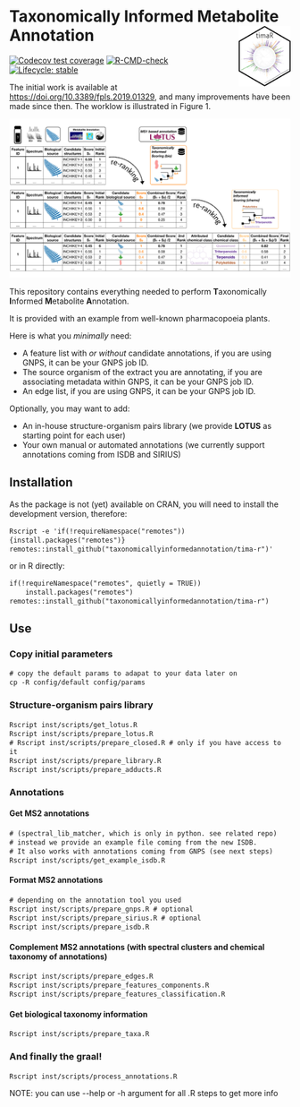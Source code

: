 # Taxonomically Informed Metabolite Annotation <img src='man/figures/logo.png' align="right" height="108" />

<!-- badges: start -->
[![Codecov test coverage](https://codecov.io/gh/taxonomicallyinformedannotation/tima-r/branch/main/graph/badge.svg)](https://app.codecov.io/gh/taxonomicallyinformedannotation/tima-r?branch=main)
[![R-CMD-check](https://github.com/taxonomicallyinformedannotation/tima-r/workflows/R-CMD-check/badge.svg)](https://github.com/taxonomicallyinformedannotation/tima-r/actions)
[![Lifecycle: stable](https://img.shields.io/badge/lifecycle-stable-brightgreen.svg)](https://lifecycle.r-lib.org/articles/stages.html#stable)
<!-- badges: end -->

The initial work is available at https://doi.org/10.3389/fpls.2019.01329, and many improvements have been made since then.
The worklow is illustrated in Figure 1.

![Figure 1](man/figures/tima.svg)

This repository contains everything needed to perform **T**axonomically **I**nformed **M**etabolite **A**nnotation.

It is provided with an example from well-known pharmacopoeia plants.

Here is what you *minimally* need:

- A feature list with *or without* candidate annotations, if you are using GNPS, it can be your GNPS job ID.
- The source organism of the extract you are annotating, if you are associating metadata within GNPS, it can be your
  GNPS job ID.
- An edge list, if you are using GNPS, it can be your GNPS job ID.

Optionally, you may want to add:

- An in-house structure-organism pairs library (we provide **LOTUS** as starting point for each user)
- Your own manual or automated annotations (we currently support annotations coming from ISDB and SIRIUS)

## Installation


As the package is not (yet) available on CRAN, you will need to install the development version, therefore:

```shell
Rscript -e 'if(!requireNamespace("remotes")){install.packages("remotes")}
remotes::install_github("taxonomicallyinformedannotation/tima-r")'
```

or in R directly:

```shell
if(!requireNamespace("remotes", quietly = TRUE))
    install.packages("remotes")
remotes::install_github("taxonomicallyinformedannotation/tima-r")
```

## Use

### Copy initial parameters

```shell
# copy the default params to adapat to your data later on
cp -R config/default config/params
```

### Structure-organism pairs library

```shell
Rscript inst/scripts/get_lotus.R
Rscript inst/scripts/prepare_lotus.R
# Rscript inst/scripts/prepare_closed.R # only if you have access to it
Rscript inst/scripts/prepare_library.R
Rscript inst/scripts/prepare_adducts.R
```

### Annotations

#### Get MS2 annotations

```shell
# (spectral_lib_matcher, which is only in python. see related repo)
# instead we provide an example file coming from the new ISDB.
# It also works with annotations coming from GNPS (see next steps)
Rscript inst/scripts/get_example_isdb.R
```

#### Format MS2 annotations

```shell
# depending on the annotation tool you used
Rscript inst/scripts/prepare_gnps.R # optional
Rscript inst/scripts/prepare_sirius.R # optional
Rscript inst/scripts/prepare_isdb.R
```

#### Complement MS2 annotations (with spectral clusters and chemical taxonomy of annotations)

```shell
Rscript inst/scripts/prepare_edges.R
Rscript inst/scripts/prepare_features_components.R
Rscript inst/scripts/prepare_features_classification.R
```

#### Get biological taxonomy information

```shell
Rscript inst/scripts/prepare_taxa.R
```

### And finally the graal!

```shell
Rscript inst/scripts/process_annotations.R
```

NOTE: you can use --help or -h argument for all .R steps to get more info
